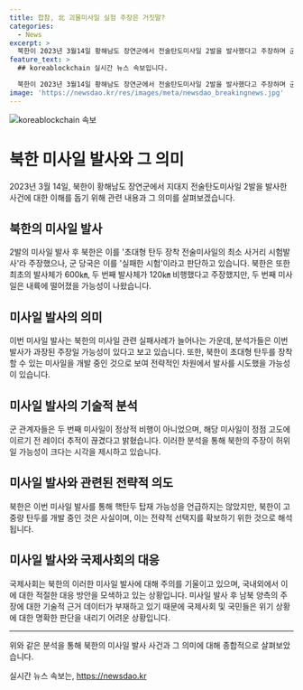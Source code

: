 ```yaml
---
title: 합참, 北 괴물미사일 실험 주장은 거짓말?
categories:
  - News
excerpt: >
  북한이 2023년 3월14일 황해남도 장연군에서 전술탄도미사일 2발을 발사했다고 주장하며 군사적 의도를 강조했다. 그러나 이러한 주장에 대해 의문이 제기되고, 두 번째 미사일의 비행 경로가 실패 여부를 시사하고 있다. 북한의 군사 활동은 최근 실패가 잇따르며 논란이 되고 있으며, 북한이 고중량 탄두 탄도미사일을 개발 중이라는 분석도 나오고 있다. 또한, 북한이 핵탄두를 탑재할 수 있는 미사일을 개발하고 있는 가능성도 제기되고 있다. 이러한 상황에서 남북 양측의 주장에 대한 기술적 근거 부재로 국민들의 불신이 커질 수 있다.
feature_text: >
  ## koreablockchain 실시간 뉴스 속보입니다.

  북한이 2023년 3월14일 황해남도 장연군에서 전술탄도미사일 2발을 발사했다고 주장하며 군사적 의도를 강조했다. 그러나 이러한 주장에 대해 의문이 제기되고, 두 번째 미사일의 비행 경로가 실패 여부를 시사하고 있다. 북한의 군사 활동은 최근 실패가 잇따르며 논란이 되고 있으며, 북한이 고중량 탄두 탄도미사일을 개발 중이라는 분석도 나오고 있다. 또한, 북한이 핵탄두를 탑재할 수 있는 미사일을 개발하고 있는 가능성도 제기되고 있다. 이러한 상황에서 남북 양측의 주장에 대한 기술적 근거 부재로 국민들의 불신이 커질 수 있다.
image: 'https://newsdao.kr/res/images/meta/newsdao_breakingnews.jpg'
---
```


<p><img src="https://newsdao.kr/res/images/meta/newsdao_breakingnews.jpg" alt="koreablockchain 속보" /></p>

<h1 data-ke-size="size26">북한 미사일 발사와 그 의미</h1>

<p data-ke-size="size16">2023년 3월 14일, 북한이 황해남도 장연군에서 지대지 전술탄도미사일 2발을 발사한 사건에 대한 이해를 돕기 위해 관련 내용과 그 의미를 살펴보겠습니다.</p>

<h2 data-ke-size="size24">북한의 미사일 발사</h2>

<p data-ke-size="size16">2발의 미사일 발사 후 북한은 이를 '초대형 탄두 장착 전술미사일의 최소 사거리 시험발사'라 주장했으나, 군 당국은 이를 '실패한 시험'이라고 판단하고 있습니다. 북한은 또한 최초의 발사체가 600㎞, 두 번째 발사체가 120㎞ 비행했다고 주장했지만, 두 번째 미사일은 내륙에 떨어졌을 가능성이 나왔습니다.</p>

<h2 data-ke-size="size24">미사일 발사의 의미</h2>

<p data-ke-size="size16">이번 미사일 발사는 북한의 미사일 관련 실패사례가 늘어나는 가운데, 분석가들은 이번 발사가 과장된 주장일 가능성이 있다고 보고 있습니다. 또한, 북한이 초대형 탄두를 장착할 수 있는 미사일을 개발 중인 것으로 보여 전략적인 차원에서 발사를 시도했을 가능성이 있습니다.</p>

<h2 data-ke-size="size24">미사일 발사의 기술적 분석</h2>

<p data-ke-size="size16">군 관계자들은 두 번째 미사일이 정상적 비행이 아니었으며, 해당 미사일이 정점 고도에 이르기 전 레이더 추적이 끊겼다고 밝혔습니다. 이러한 분석을 통해 북한의 주장이 허위일 가능성이 크다는 시각을 제시하고 있습니다.</p>

<h2 data-ke-size="size24">미사일 발사와 관련된 전략적 의도</h2>

<p data-ke-size="size16">북한은 이번 미사일 발사를 통해 핵탄두 탑재 가능성을 언급하지는 않았지만, 북한이 고중량 탄두를 개발 중인 것은 사실이며, 이는 전략적 선택지를 확보하기 위한 것으로 해석됩니다.</p>

<h2 data-ke-size="size24">미사일 발사와 국제사회의 대응</h2>

<p data-ke-size="size16">국제사회는 북한의 이러한 미사일 발사에 대해 주의를 기울이고 있으며, 국내외에서 이에 대한 적절한 대응 방안을 모색하고 있는 상황입니다. 미사일 발사 후 남북 양측의 주장에 대한 기술적 근거 데이터가 부재하고 있기 때문에 국제사회 및 국민들은 위기 상황에 대한 명확한 판단을 내리기 어려운 상황입니다.</p>

<hr>

<p data-ke-size="size16">위와 같은 분석을 통해 북한의 미사일 발사 사건과 그 의미에 대해 종합적으로 살펴보았습니다.</p>
실시간 뉴스 속보는, <a href="https://newsdao.kr" rel="dofollow">https://newsdao.kr</a>



